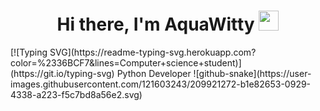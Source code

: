 <h1 align="center">Hi there, I'm AquaWitty</a> 
<img src="https://github.com/blackcater/blackcater/raw/main/images/Hi.gif" height="32"/></h1>
[![Typing SVG](https://readme-typing-svg.herokuapp.com?color=%2336BCF7&lines=Computer+science+student)](https://git.io/typing-svg)
<a> Python Developer </a>
![github-snake](https://user-images.githubusercontent.com/121603243/209921272-b1e82653-0929-4338-a223-f5c7bd8a56e2.svg)
